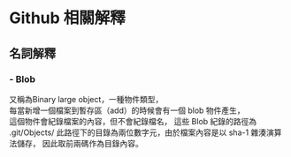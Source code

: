# Github 相關解釋      

## 名詞解釋

### - Blob  
又稱為Binary large object，一種物件類型，    
每當新增一個檔案到暫存區（add）的時候會有一個 blob 物件產生，    
這個物件會紀錄檔案的內容，但不會紀錄檔名，
這些 Blob 紀錄的路徑為 .git/Objects/
此路徑下的目錄為兩位數字元，由於檔案內容是以 sha-1 雜湊演算法儲存，
因此取前兩碼作為目錄內容。

